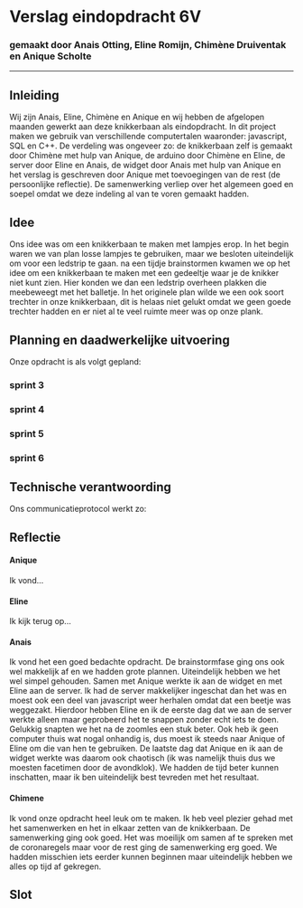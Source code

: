 # Verslag eindopdracht 6V
### gemaakt door Anais Otting, Eline Romijn, Chimène Druiventak en Anique Scholte

---

## Inleiding
Wij zijn Anais, Eline, Chimène en Anique en wij hebben de afgelopen maanden gewerkt aan deze knikkerbaan als eindopdracht. In dit project maken we gebruik van verschillende computertalen waaronder: javascript, SQL en C++. De verdeling was ongeveer zo: de knikkerbaan zelf is gemaakt door Chimène met hulp van Anique, de arduino door Chimène en Eline, de server door Eline en Anais, de widget door Anais met hulp van Anique en het verslag is geschreven door Anique met toevoegingen van de rest (de persoonlijke reflectie). De samenwerking verliep over het algemeen goed en soepel omdat we deze indeling al van te voren gemaakt hadden.



## Idee
Ons idee was om een knikkerbaan te maken met lampjes erop. In het begin waren we van plan losse lampjes te gebruiken, maar we besloten uiteindelijk om voor een ledstrip te gaan. na een tijdje brainstormen kwamen we op het idee om een knikkerbaan te maken met een gedeeltje waar je de knikker niet kunt zien. Hier konden we dan een ledstrip overheen plakken die meebeweegt met het balletje. In het originele plan wilde we een ook soort trechter in onze knikkerbaan, dit is helaas niet gelukt omdat we geen goede trechter hadden en er niet al te veel ruimte meer was op onze plank.


## Planning en daadwerkelijke uitvoering
Onze opdracht is als volgt gepland:

### sprint 3

### sprint 4

### sprint 5

### sprint 6



## Technische verantwoording
Ons communicatieprotocol werkt zo:



## Reflectie
#### Anique
Ik vond...

#### Eline
Ik kijk terug op...

#### Anais
Ik vond het een goed bedachte opdracht. De brainstormfase ging ons ook wel makkelijk af en we hadden grote plannen. Uiteindelijk hebben we het wel simpel gehouden. Samen met Anique werkte ik aan de widget en met Eline aan de server. Ik had de server makkelijker ingeschat dan het was en moest ook een deel van javascript weer herhalen omdat dat een beetje was weggezakt. Hierdoor hebben Eline en ik de eerste dag dat we aan de server werkte alleen maar geprobeerd het te snappen zonder echt iets te doen. Gelukkig snapten we het na de zoomles een stuk beter. Ook heb ik geen computer thuis wat nogal onhandig is, dus moest ik steeds naar Anique of Eline om die van hen te gebruiken. De laatste dag dat Anique en ik aan de widget werkte was daarom ook chaotisch (ik was namelijk thuis dus we moesten facetimen door de avondklok). We hadden de tijd beter kunnen inschatten, maar ik ben uiteindelijk best tevreden met het resultaat.

#### Chimene
Ik vond onze opdracht heel leuk om te maken. Ik heb veel plezier gehad met het samenwerken en het in elkaar zetten van de knikkerbaan. De samenwerking ging ook goed. Het was moeilijk om samen af te spreken met de coronaregels maar voor de rest ging de samenwerking erg goed. We hadden misschien iets eerder kunnen beginnen maar uiteindelijk hebben we alles op tijd af gekregen. 



## Slot
